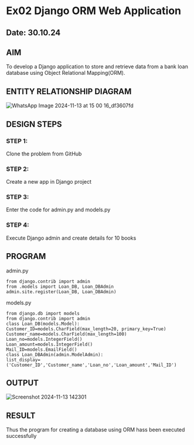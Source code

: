 # Ex02 Django ORM Web Application
## Date: 30.10.24

## AIM
To develop a Django application to store and retrieve data from a bank loan database using Object Relational Mapping(ORM).

## ENTITY RELATIONSHIP DIAGRAM
![WhatsApp Image 2024-11-13 at 15 00 16_df3607fd](https://github.com/user-attachments/assets/1ca03928-4291-4f4d-a0ac-a89962fa2e96)



## DESIGN STEPS

### STEP 1:
Clone the problem from GitHub

### STEP 2:
Create a new app in Django project

### STEP 3:
Enter the code for admin.py and models.py

### STEP 4:
Execute Django admin and create details for 10 books

## PROGRAM
admin.py
```
from django.contrib import admin 
from .models import Loan_DB, Loan_DBAdmin 
admin.site.register(Loan_DB, Loan_DBAdmin) 
```

models.py

```
from django.db import models 
from django.contrib import admin 
class Loan_DB(models.Model): 
Customer_ID=models.CharField(max_length=20, primary_key=True) 
Customer_name=models.CharField(max_length=100) 
Loan_no=models.IntegerField() 
Loan_amount=models.IntegerField() 
Mail_ID=models.EmailField() 
class Loan_DBAdmin(admin.ModelAdmin): 
list_display=('Customer_ID','Customer_name','Loan_no','Loan_amount','Mail_ID')
```



## OUTPUT
 
 ![Screenshot 2024-11-13 142301](https://github.com/user-attachments/assets/1417bfc2-6763-434e-ac85-757190157bf8)



## RESULT
Thus the program for creating a database using ORM hass been executed successfully
